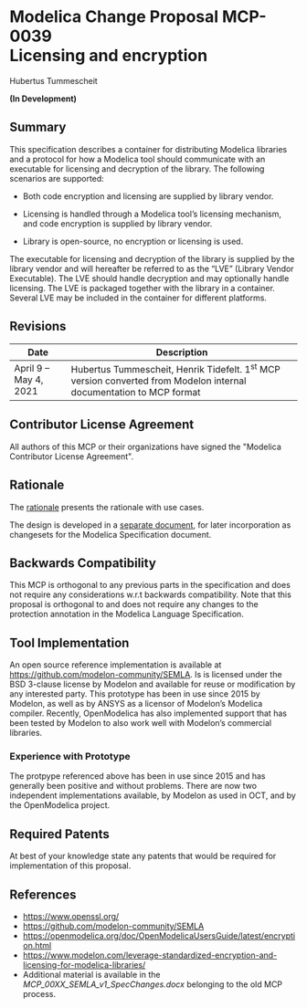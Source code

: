 # Modelica Change Proposal MCP-0039<br/>Licensing and encryption
Hubertus Tummescheit

**(In Development)**


## Summary

This specification describes a container for distributing Modelica
libraries and a protocol for how a Modelica tool should communicate with
an executable for licensing and decryption of the library. The following
scenarios are supported:

-   Both code encryption and licensing are supplied by library vendor.

-   Licensing is handled through a Modelica tool’s licensing mechanism,
    and code encryption is supplied by library vendor.

-   Library is open-source, no encryption or licensing is used.

The executable for licensing and decryption of the library is supplied
by the library vendor and will hereafter be referred to as the “LVE”
(Library Vendor Executable). The LVE should handle decryption and may
optionally handle licensing. The LVE is packaged together with the
library in a container. Several LVE may be included in the container for
different platforms.


## Revisions

| Date | Description |
| --- | --- |
| April 9 – May 4, 2021 | Hubertus Tummescheit, Henrik Tidefelt. 1<sup>st</sup> MCP version converted from Modelon internal documentation to MCP format |


## Contributor License Agreement

All authors of this MCP or their organizations have signed the "Modelica Contributor License Agreement".


## Rationale

The [rationale](rationale.md) presents the rationale with use cases.

The design is developed in a [separate document](SEMLA.md), for later incorporation as changesets for the Modelica Specification document.


## Backwards Compatibility

This MCP is orthogonal to any previous parts in the specification and
does not require any considerations w.r.t backwards compatibility. Note
that this proposal is orthogonal to and does not require any changes to
the protection annotation in the Modelica Language Specification.


## Tool Implementation

An open source reference implementation is available at
<https://github.com/modelon-community/SEMLA>. Is is licensed under the
BSD 3-clause license by Modelon and available for reuse or modification
by any interested party. This prototype has been in use since 2015 by
Modelon, as well as by ANSYS as a licensor of Modelon’s Modelica
compiler. Recently, OpenModelica has also implemented support that has
been tested by Modelon to also work well with Modelon’s commercial
libraries.

### Experience with Prototype

The protpype referenced above has been in use since 2015 and has
generally been positive and without problems. There are now two
independent implementations available, by Modelon as used in OCT, and by
the OpenModelica project.


## Required Patents

At best of your knowledge state any patents that would be required for
implementation of this proposal.


## References

- <https://www.openssl.org/>
- <https://github.com/modelon-community/SEMLA>
- <https://openmodelica.org/doc/OpenModelicaUsersGuide/latest/encryption.html>
- <https://www.modelon.com/leverage-standardized-encryption-and-licensing-for-modelica-libraries/>
- Additional material is available in the _MCP_00XX_SEMLA_v1_SpecChanges.docx_ belonging to the old MCP process.
